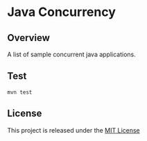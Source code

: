 # Java Concurrency

## Overview
A list of sample concurrent java applications.

## Test
```
mvn test
```

## License
This project is released under the [MIT License](LICENSE.txt)
